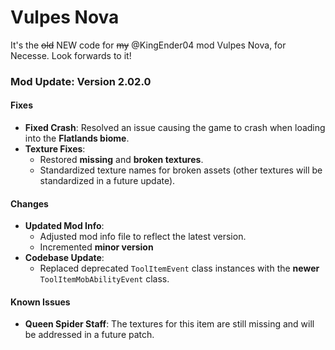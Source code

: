 # Vulpes Nova

It's the ~~old~~ NEW code for ~~my~~ @KingEnder04 mod Vulpes Nova, for Necesse. Look forwards to it!


### **Mod Update: Version 2.02.0**  

#### **Fixes**  
- **Fixed Crash**: Resolved an issue causing the game to crash when loading into the **Flatlands biome**.  
- **Texture Fixes**:  
  - Restored **missing** and **broken textures**.  
  - Standardized texture names for broken assets (other textures will be standardized in a future update).  

#### **Changes**  
- **Updated Mod Info**:  
  - Adjusted mod info file to reflect the latest version.  
  - Incremented **minor version**
- **Codebase Update**:  
  - Replaced deprecated `ToolItemEvent` class instances with the **newer** `ToolItemMobAbilityEvent` class.  

#### **Known Issues**  
- **Queen Spider Staff**: The textures for this item are still missing and will be addressed in a future patch.  
